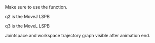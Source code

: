 Make sure to use the function.

q2 is the MoveJ LSPB

q3 is the MoveL LSPB

Jointspace and workspace trajectory graph visible after animation end.
